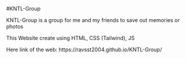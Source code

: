 #KNTL-Group
<p>KNTL-Group is a group for me and my friends to save out memories or photos</p> 
<p>This Website create using HTML, CSS (Tailwind), JS</p>
<p>Here link of the web: https://ravsst2004.github.io/KNTL-Group/</p>
